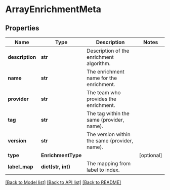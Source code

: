 # ArrayEnrichmentMeta

## Properties
Name | Type | Description | Notes
------------ | ------------- | ------------- | -------------
**description** | **str** | Description of the enrichment algorithm. | 
**name** | **str** | The enrichment name for the enrichment. | 
**provider** | **str** | The team who provides the enrichment. | 
**tag** | **str** | The tag within the same (provider, name). | 
**version** | **str** | The version within the same (provider, name). | 
**type** | **EnrichmentType** |  | [optional] 
**label_map** | **dict(str, int)** | The mapping from label to index. | 

[[Back to Model list]](../README.md#documentation-for-models) [[Back to API list]](../README.md#documentation-for-api-endpoints) [[Back to README]](../README.md)

